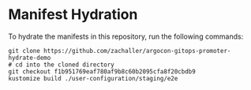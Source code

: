 # Manifest Hydration

To hydrate the manifests in this repository, run the following commands:

```shell
git clone https://github.com/zachaller/argocon-gitops-promoter-hydrate-demo
# cd into the cloned directory
git checkout f1b951769eaf780af9b8c60b2095cfa8f20cbdb9
kustomize build ./user-configuration/staging/e2e
```

